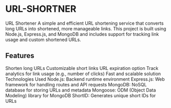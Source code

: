 ﻿# URL-SHORTNER
 URL Shortener
A simple and efficient URL shortening service that converts long URLs into shortened, more manageable links. This project is built using Node.js, Express.js, and MongoDB and includes support for tracking link usage and custom shortened URLs.

## Features
Shorten long URLs
Customizable short links
URL expiration option
Track analytics for link usage (e.g., number of clicks)
Fast and scalable solution
Technologies Used
Node.js: Backend runtime environment
Express.js: Web framework for handling routes and API requests
MongoDB: NoSQL database for storing URLs and metadata
Mongoose: ODM (Object Data Modeling) library for MongoDB
ShortID: Generates unique short IDs for URLs
